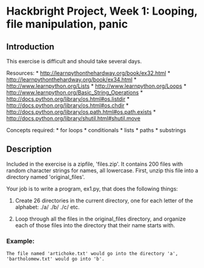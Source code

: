 Hackbright Project, Week 1: Looping, file manipulation, panic
=======

Introduction
-------
This exercise is difficult and should take several days. 

Resources:
    * http://learnpythonthehardway.org/book/ex32.html
    * http://learnpythonthehardway.org/book/ex34.html
    * http://www.learnpython.org/Lists
    * http://www.learnpython.org/Loops
    * http://www.learnpython.org/Basic_String_Operations
    * http://docs.python.org/library/os.html#os.listdir
    * http://docs.python.org/library/os.html#os.chdir
    * http://docs.python.org/library/os.path.html#os.path.exists
    * http://docs.python.org/library/shutil.html#shutil.move

Concepts required:
    * for loops
    * conditionals
    * lists
    * paths
    * substrings

Description
-------
Included in the exercise is a zipfile, 'files.zip'. It contains 200 files with random character strings for names, all lowercase. First, unzip this file into a directory named 'original_files'.

Your job is to write a program, ex1.py, that does the following things:

1. Create 26 directories in the current directory, one for each letter of the alphabet:
    ./a/
    ./b/
    ./c/
    etc.

2. Loop through all the files in the original_files directory, and organize each of those files into the directory that their name starts with.

### Example:
    The file named 'artichoke.txt' would go into the directory 'a',
    'bartholomew.txt' would go into 'b'.
